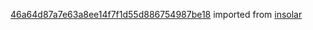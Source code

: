 [46a64d87a7e63a8ee14f7f1d55d886754987be18](https://github.com/insolar/insolar/commit/46a64d87a7e63a8ee14f7f1d55d886754987be18) imported from [insolar](https://github.com/insolar/insolar)
